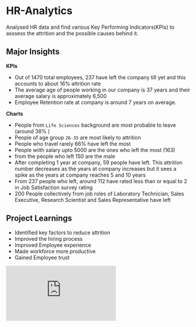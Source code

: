 # HR-Analytics

Analysed HR data and find various Key Performing Indicators(KPIs) to asssess the attrition and the possible causes behind it.

## Major Insights

**KPIs**

- Out of 1470 total employees, 237 have left the company till yet and this accounts to about 16% attrition rate
- The average age of people working in our company is 37 years and their average salary is approximately 6,500
- Employee Retention rate at company is around 7 years on average.

**Charts**

- People from ``Life Sciences`` background are most probable to leave (around 38% )
- People of age group ``26-35`` are most likely to attrition
- People who travel rarely 66% have left the most
- People wiith salary upto 5000 are the ones who left the most (163)
- from the people who left 150 are the male
- After completing 1 year at company, 59 people have left. This attrition number decreases as the years at company increases but it sees a spike as the years at company reaches 5 and 10 years
- From 237 people who left, around 112 have rated less than or equal to 2 in Job Satisfaction survey rating
- 200 People collectively from job roles of Laboratory Technician, Sales Executive, Research Scientist and Sales Representative have left

## Project Learnings 

- Identified key factors to reduce attrition
- Improved the hiring process
- Improved Employee experience
- Made workforce more productive
- Gained Employee trust













![HR Analytics Dashboard](https://github.com/manishankarjha/HR-Analytics/blob/main/HR%20Analytics%20Dashboard%20pic.pdf)
